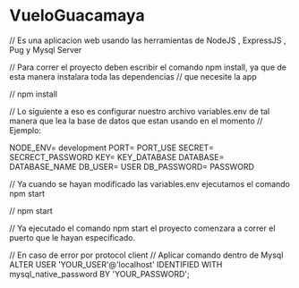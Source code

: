 # VueloGuacamaya
// Es una aplicacion web usando las herramientas de NodeJS , ExpressJS , Pug y Mysql Server

// Para correr el proyecto deben escribir el comando npm install, ya que de esta manera instalara toda las dependencias
// que necesite la app

// npm install 

// Lo siguiente a eso es configurar nuestro archivo variables.env de tal manera que lea la base de datos que estan usando en el momento
// Ejemplo:

NODE_ENV= development
PORT= PORT_USE
SECRET= SECRECT_PASSWORD
KEY= KEY_DATABASE
DATABASE= DATABASE_NAME
DB_USER= USER
DB_PASSWORD= PASSWORD

// Ya cuando se hayan modificado las variables.env ejecutamos el comando npm start

// npm start

// Ya ejecutado el comando npm start el proyecto comenzara a correr el puerto que le hayan especificado.

// En caso de error por protocol client 
// Aplicar comando dentro de Mysql ALTER USER 'YOUR_USER'@'localhost' IDENTIFIED WITH mysql_native_password BY 'YOUR_PASSWORD';

